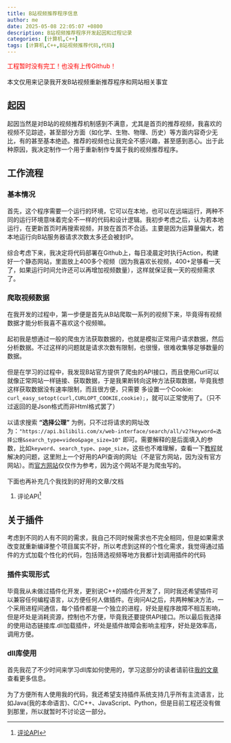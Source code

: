 ```yaml
---
title: B站视频推荐程序信息
author: me
date: 2025-05-08 22:05:07 +0800
description: B站视频推荐程序开发起因和过程记录
categories: [计算机,C++]
tags: [计算机,C++,B站视频推荐代码,代码]
---
```

<span style="color: red">工程暂时没有完工！也没有上传Github！</span><br><br>
本文仅用来记录我开发B站视频重新推荐程序和网站相关事宜
## 起因
起因当然是对B站的视频推荐机制感到不满意，尤其是首页的推荐视频，我喜欢的视频不见踪迹，甚至部分方面（如化学、生物、物理、历史）等方面内容奇少无比，有的甚至基本绝迹。推荐的视频也让我完全不感兴趣，甚至感到恶心。出于此种原因，我决定制作一个用于重新制作专属于我的视频推荐程序。
## 工作流程
### 基本情况
首先，这个程序需要一个运行的环境，它可以在本地，也可以在远端运行，两种不同的运行环境意味着完全不一样的代码和设计逻辑。我初步考虑之后，认为若本地运行，在更新首页时再搜索视频，并放在首页不合适。主要是因为运算量偏大，若本地运行向B站服务器请求次数太多还会被封IP。<br><br>
综合考虑下来，我决定将代码部署在Github上，每日凌晨定时执行Action，构建好一个静态网站，里面放上400多个视频（因为我喜欢长视频，400+足够看一天了，如果运行时间允许还可以再增加视频数量），这样就保证我一天的视频需求了。
### 爬取视频数据
在我开发的过程中，第一步便是首先从B站爬取一系列的视频下来，毕竟得有视频数据才能分析我喜不喜欢这个视频嘛。<br><br>
起初我是想通过一般的爬虫方法获取数据的，也就是模拟正常用户请求数据，然后分析数据。不过这样的问题就是请求次数有限制，也很慢，很难收集够足够数量的数据。<br><br>
但是在学习的过程中，我发现B站官方提供了爬虫的API接口，而且使用Curl可以就像正常网站一样链接、获取数据，于是我果断转向这种方法获取数据，毕竟我想这样获取数据没有速率限制，而且很方便，只需要 多设置一个Cookie: `curl_easy_setopt(curl,CURLOPT_COOKIE,cookie);`，就可以正常使用了。（只不过返回的是Json格式而非Html格式罢了）<br><br>
以请求搜索 **“选择公理”** 为例，只不过将请求的网址改为：`"https://api.bilibili.com/x/web-interface/search/all/v2?keyword=选择公理&search_type=video&page_size=10"` 即可。需要解释的是后面填入的参数，比如`keyword`、`search_type`、`page_size`，这些也不难理解，查看一下[教程](https://socialsisteryi.github.io/bilibili-API-collect/docs/search/search_request.html)就解决的问题，这里附上一个好用的API查询的网址（不是官方网站，因为没有官方网站）。而[官方网站](https://open.bilibili.com/doc/4/90936ab5-7c06-e24f-2ad0-0fd6e10c7386#h1-u83B7u53D6u7528u6237u6570u636E)仅仅作为参考，因为这个网站不是为爬虫写的。<br><br>
下面也再补充几个我找到的好用的文章/文档
1. 评论API[^article-2]

## 关于插件
考虑到不同的人有不同的需求，我自己不同时候需求也不完全相同，但是如果需求改变就重新编译整个项目属实不好，所以考虑到这样的个性化需求，我觉得通过插件的方式加载个性化的代码，包括筛选视频等地方我都计划调用插件的代码
### 插件实现形式
毕竟我从未做过插件化开发，更别说C++的插件化开发了，同时我还希望插件可以兼容任何编程语言，以方便任何人做插件。在询问AI之后，共两种解决方法，一个采用进程间通信，每个插件都是一个独立的进程，好处是程序故障不相互影响，但是坏处是消耗资源，控制也不方便，毕竟我还要提供API接口。所以最后我选择的使用动态链接库.dll加载插件，坏处是插件故障会影响主程序，好处是效率高，调用方便。
### dll库使用
首先我花了不少时间来学习dll库如何使用的，学习这部分的读者请前往[我的文章](../dll动态链接库使用/)查看更多信息。<br><br>
为了方便所有人使用我的代码，我还希望支持插件系统支持几乎所有主流语言，比如Java(我的本命语言)、C/C++、JavaScript、Python，但是目前工程还没有做到那里，所以就暂时不讨论这一部分。

[^article-1]: [API查找网址](https://socialsisteryi.github.io/bilibili-API-collect/)
[^article-2]: [评论API](https://blog.csdn.net/m0_73689378/article/details/142344230)